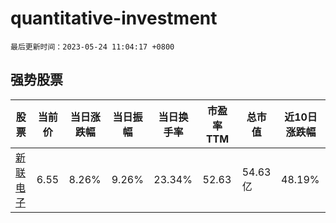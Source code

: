 # quantitative-investment

`最后更新时间：2023-05-24 11:04:17 +0800`

## 强势股票

|股票|当前价|当日涨跌幅|当日振幅|当日换手率|市盈率TTM|总市值|近10日涨跌幅|
|----|----|----|----|----|----|----|----|
|[新联电子](https://xueqiu.com/S/SZ002546)|6.55|8.26%|9.26%|23.34%|52.63|54.63亿|48.19%|
